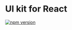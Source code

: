 # UI kit for React


[![npm version](https://badge.fury.io/js/@continha%2Fui.svg)](https://badge.fury.io/js/@continha%2Fui)
